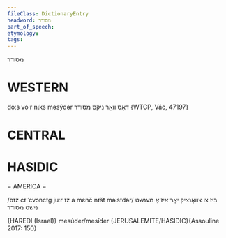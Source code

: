 ```yaml
---
fileClass: DictionaryEntry
headword: מסודר
part_of_speech: 
etymology: 
tags: 
---
```

מסודר

WESTERN
========

doːs voˑr nɩks məsýdər דאָס וואָר ניקס מסודר {WTCP, Vác, 47197}

CENTRAL
========

HASIDIC
=======
= AMERICA = 

/bɪz cɪ ˈcvɔncɪg juːr ɪz a mɛnč nɪšt məˈsɪdər/ ביז צו צוואָנציק יאָר איז אַ מענשט נישט מסודר

{HAREDI (Israel)}
mesúder/mesíder {JERUSALEMITE/HASIDIC}{Assouline 2017: 150}